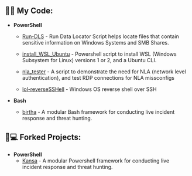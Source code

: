 <h2>👨‍💻 My Code:</h2>

- <b>PowerShell</b> 
  - [Run-DLS](https://github.com/ArronJablonowski/Run-DLS) - Run Data Locator Script helps locate files that contain sensitive information on Windows Systems and SMB Shares.    
  
  - [install_WSL_Ubuntu](https://github.com/ArronJablonowski/install_WSL_Ubuntu) - Powershell script to install WSL (Windows Subsystem for Linux) versions 1 or 2, and a Ubuntu CLI.  
  
  - [nla_tester](https://github.com/ArronJablonowski/nla_tester) - A script to demonstrate the need for NLA (network level authentication), and test RDP connections for NLA missconfigs  
  
  - [lol-reverseSSHell](https://github.com/ArronJablonowski/lol-reverseSSHell) - Windows OS reverse shell over SSH
  
- <b>Bash</b>
  - [birtha](https://github.com/ArronJablonowski/birtha) - A modular Bash framework for conducting live incident response and threat hunting.  

<h2>🍴💻 Forked Projects:</h2>

- <b>PowerShell</b>
  - [Kansa](https://github.com/ArronJablonowski/Kansa) - A modular Powershell framework for conducting live incident response and threat hunting.
  
<!--
**ArronJablonowski/ArronJablonowski** is a ✨ _special_ ✨ repository because its `README.md` (this file) appears on your GitHub profile.

Here are some ideas to get you started:

- 🔭 I’m currently working on ...
- 🌱 I’m currently learning ...
- 👯 I’m looking to collaborate on ...
- 🤔 I’m looking for help with ...
- 💬 Ask me about ...
- 📫 How to reach me: ...
- 😄 Pronouns: ...
- ⚡ Fun fact: ...
### Hi there 👋
-->

